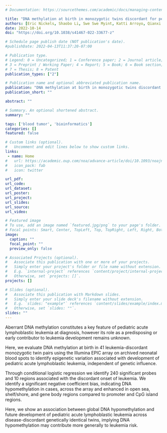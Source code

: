 ```yaml
---
# Documentation: https://sourcethemes.com/academic/docs/managing-content/

title: "DNA methylation at birth in monozygotic twins discordant for pediatric acute lymphoblastic leukemia"
authors: [Eric Nickels, Shaobo Li, Swe Swe Myint, Katti Arroyo, Qianxi Feng, Kimberly Siegmund, Adam de Smith, Joseph L. Wiemels]
date: 2022-10-14
doi: "https://doi.org/10.1038/s41467-022-33677-z"

# Schedule page publish date (NOT publication's date).
#publishDate: 2022-04-13T11:37:20-07:00

# Publication type.
# Legend: 0 = Uncategorized; 1 = Conference paper; 2 = Journal article;
# 3 = Preprint / Working Paper; 4 = Report; 5 = Book; 6 = Book section;
# 7 = Thesis; 8 = Patent
publication_types: ["2"]

# Publication name and optional abbreviated publication name.
publication: "DNA methylation at birth in monozygotic twins discordant for pediatric acute lymphoblastic leukemia"
publication_short: ""

abstract: ""

# Summary. An optional shortened abstract.
summary: ""

tags: ['blood tumor', 'bioinformatics']
categories: []
featured: false

# Custom links (optional).
#   Uncomment and edit lines below to show custom links.
links:
 - name: Home
#   url: https://academic.oup.com/noa/advance-article/doi/10.1093/noajnl/vdac045/6568033
#   icon_pack: fab
#   icon: twitter

url_pdf:
url_code:
url_dataset:
url_poster:
url_project:
url_slides:
url_source:
url_video:

# Featured image
# To use, add an image named `featured.jpg/png` to your page's folder. 
# Focal points: Smart, Center, TopLeft, Top, TopRight, Left, Right, BottomLeft, Bottom, BottomRight.
image:
  caption: ""
  focal_point: ""
  preview_only: false

# Associated Projects (optional).
#   Associate this publication with one or more of your projects.
#   Simply enter your project's folder or file name without extension.
#   E.g. `internal-project` references `content/project/internal-project/index.md`.
#   Otherwise, set `projects: []`.
projects: []

# Slides (optional).
#   Associate this publication with Markdown slides.
#   Simply enter your slide deck's filename without extension.
#   E.g. `slides: "example"` references `content/slides/example/index.md`.
#   Otherwise, set `slides: ""`.
slides: ""
---
```


Aberrant DNA methylation constitutes a key feature of pediatric acute lymphoblastic leukemia at diagnosis, however its role as a predisposing or early contributor to leukemia development remains unknown. 

Here, we evaluate DNA methylation at birth in 41 leukemia-discordant monozygotic twin pairs using the Illumina EPIC array on archived neonatal blood spots to identify epigenetic variation associated with development of pediatric acute lymphoblastic leukemia, independent of genetic influence. 

Through conditional logistic regression we identify 240 significant probes and 10 regions associated with the discordant onset of leukemia. We identify a significant negative coefficient bias, indicating DNA hypomethylation in cases, across the array and enhanced in open sea, shelf/shore, and gene body regions compared to promoter and CpG island regions. 

Here, we show an association between global DNA hypomethylation and future development of pediatric acute lymphoblastic leukemia across disease-discordant genetically identical twins, implying DNA hypomethylation may contribute more generally to leukemia risk.